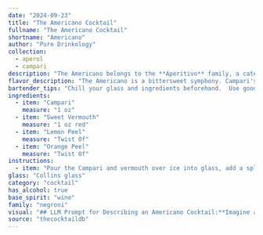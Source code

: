 ```yaml
---
date: "2024-09-23"
title: "The Americano Cocktail"
fullname: "The Americano Cocktail"
shortname: "Americano"
author: "Pure Drinkology"
collection:
  - aperol
  - campari
description: "The Americano belongs to the **Aperitivo** family, a category of Italian cocktails designed to stimulate the appetite before a meal. It originated in **Milan, Italy**, in the late 19th century, and its name is a nod to the popularity of American tourists who frequented its birthplace, the Café Campari. "
flavor_description: "The Americano is a bittersweet symphony. Campari's bitter orange and herbal notes clash with the sweet, herbal complexity of the vermouth, creating a surprisingly balanced and refreshing drink. The citrus peels add a touch of zest and a hint of floral aroma, rounding out the profile with a subtle elegance. It's like a crisp autumn day bottled – complex, invigorating, and ultimately satisfying. "
bartender_tips: "Chill your glass and ingredients beforehand.  Use good quality Campari and Vermouth, and be precise with measurements.  Express the peels over the drink before discarding them, and ensure your ice is fresh.  Stir gently to combine, avoiding dilution.  A simple garnish of a lemon twist adds a touch of elegance.  Enjoy! "
ingredients:
  - item: "Campari"
    measure: "1 oz"
  - item: "Sweet Vermouth"
    measure: "1 oz red"
  - item: "Lemon Peel"
    measure: "Twist Of"
  - item: "Orange Peel"
    measure: "Twist Of"
instructions:
  - item: "Pour the Campari and vermouth over ice into glass, add a splash of soda water and garnish with half orange slice."
glass: "Collins glass"
category: "cocktail"
has_alcohol: true
base_spirit: "wine"
family: "negroni"
visual: "## LLM Prompt for Describing an Americano Cocktail:**Imagine an Americano cocktail, freshly made and resting in a chilled coupe glass. Describe its appearance in detail, focusing on the following aspects:*** **Color:** What shades and hues are present in the drink? How does the light play on the surface? * **Texture:** How does the liquid appear? Is it still, bubbly, or layered? Are there any visible ingredients?* **Garnish:** Describe the lemon and orange peel garnish. Are they twisted, flamed, or simply floating? How do they complement the overall visual appeal?* **Overall Impression:** What is the overall feeling you get from the appearance of this cocktail?  Is it refreshing, elegant, or bold?  **Bonus:*** Mention the contrasting colors and textures of the Campari and sweet vermouth.* Describe the aroma that might emanate from the glass. * Use evocative language to capture the beauty and appeal of this classic cocktail. "
source: "thecocktaildb"
---
```


